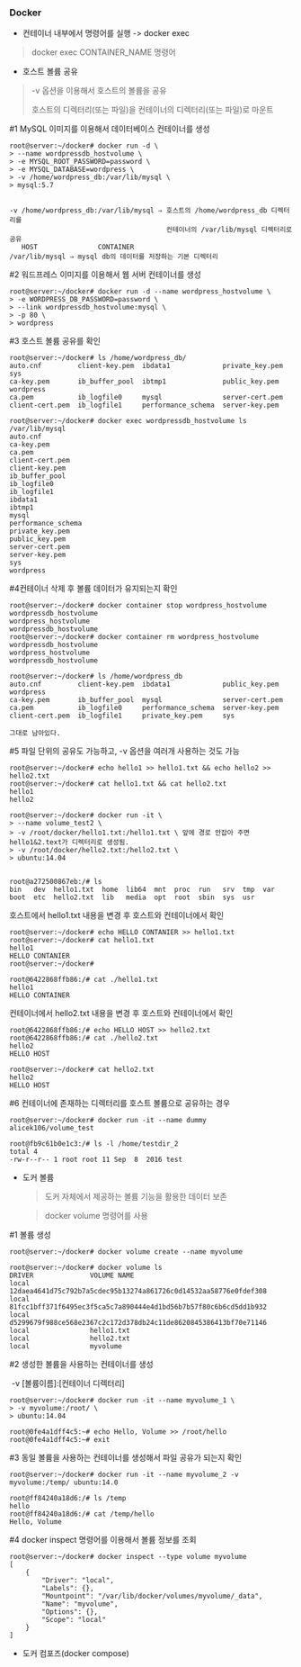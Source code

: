 ### Docker

- 컨테이너 내부에서 명령어를 실행 -> docker exec

> docker exec CONTAINER_NAME 명령어



- 호스트 볼륨 공유

> -v 옵션을 이용해서 호스트의 볼륨을 공유
>
> 호스트의 디렉터리(또는 파일)을 컨테이너의 디렉터리(또는 파일)로 마운트



#1 MySQL 이미지를 이용해서 데이터베이스 컨테이너를 생성

```
root@server:~/docker# docker run -d \
> --name wordpressdb_hostvolume \
> -e MYSQL_ROOT_PASSWORD=password \
> -e MYSQL_DATABASE=wordpress \
> -v /home/wordpress_db:/var/lib/mysql \   
> mysql:5.7


-v /home/wordpress_db:/var/lib/mysql ⇒ 호스트의 /home/wordpress_db 디렉터리를 
   									   컨테이너의 /var/lib/mysql 디렉터리로 공유
   HOST               CONTAINER 
/var/lib/mysql ⇒ mysql db의 데이터를 저장하는 기본 디렉터리
```



#2 워드프레스 이미지를 이용해서 웹 서버 컨테이너를 생성

```
root@server:~/docker# docker run -d --name wordpress_hostvolume \
> -e WORDPRESS_DB_PASSWORD=password \
> --link wordpressdb_hostvolume:mysql \
> -p 80 \
> wordpress

```



#3 호스트 볼륨 공유를 확인

```
root@server:~/docker# ls /home/wordpress_db/
auto.cnf         client-key.pem  ibdata1             private_key.pem  sys
ca-key.pem       ib_buffer_pool  ibtmp1              public_key.pem   wordpress
ca.pem           ib_logfile0     mysql               server-cert.pem
client-cert.pem  ib_logfile1     performance_schema  server-key.pem
```

```
root@server:~/docker# docker exec wordpressdb_hostvolume ls /var/lib/mysql
auto.cnf
ca-key.pem
ca.pem
client-cert.pem
client-key.pem
ib_buffer_pool
ib_logfile0
ib_logfile1
ibdata1
ibtmp1
mysql
performance_schema
private_key.pem
public_key.pem
server-cert.pem
server-key.pem
sys
wordpress

```



#4컨테이너 삭제 후 볼륨 데이터가 유지되는지 확인

```
root@server:~/docker# docker container stop wordpress_hostvolume wordpressdb_hostvolume
wordpress_hostvolume
wordpressdb_hostvolume
root@server:~/docker# docker container rm wordpress_hostvolume wordpressdb_hostvolume
wordpress_hostvolume
wordpressdb_hostvolume

root@server:~/docker# ls /home/wordpress_db
auto.cnf         client-key.pem  ibdata1             public_key.pem   wordpress
ca-key.pem       ib_buffer_pool  mysql               server-cert.pem
ca.pem           ib_logfile0     performance_schema  server-key.pem
client-cert.pem  ib_logfile1     private_key.pem     sys

그대로 남아있다.
```



#5 파일 단위의 공유도 가능하고, -v 옵션을 여러개 사용하는 것도 가능

```
root@server:~/docker# echo hello1 >> hello1.txt && echo hello2 >> hello2.txt
root@server:~/docker# cat hello1.txt && cat hello2.txt
hello1
hello2

root@server:~/docker# docker run -it \
> --name volume_test2 \
> -v /root/docker/hello1.txt:/hello1.txt \ 앞에 경로 안잡아 주면 hello1&2.text가 디렉터리로 생성됨.
> -v /root/docker/hello2.txt:/hello2.txt \
> ubuntu:14.04


root@a272500867eb:/# ls
bin   dev  hello1.txt  home  lib64  mnt  proc  run   srv  tmp  var
boot  etc  hello2.txt  lib   media  opt  root  sbin  sys  usr
```

호스트에서 hello1.txt 내용을 변경 후 호스트와 컨테이너에서 확인

```
root@server:~/docker# echo HELLO CONTANIER >> hello1.txt
root@server:~/docker# cat hello1.txt 
hello1
HELLO CONTANIER
root@server:~/docker# 

root@6422868ffb86:/# cat ./hello1.txt                    
hello1
HELLO CONTAINER

```



컨테이너에서 hello2.txt 내용을 변경 후 호스트와 컨테이너에서 확인

```
root@6422868ffb86:/# echo HELLO HOST >> hello2.txt
root@6422868ffb86:/# cat ./hello2.txt 
hello2
HELLO HOST

root@server:~/docker# cat hello2.txt 
hello2
HELLO HOST
```



#6 컨테이너에 존재하는 디렉터리를 호스트 볼륨으로 공유하는 경우

```
root@server:~/docker# docker run -it --name dummy alicek106/volume_test

root@fb9c61b0e1c3:/# ls -l /home/testdir_2
total 4
-rw-r--r-- 1 root root 11 Sep  8  2016 test
```



- 도커 볼륨

  > 도커 자체에서 제공하는 볼륨 기능을 활용한 데이터 보존

  > docker volume 명령어를 사용



#1 볼륨 생성

```
root@server:~/docker# docker volume create --name myvolume

root@server:~/docker# docker volume ls
DRIVER              VOLUME NAME
local               12daea4641d75c792b7a5cdec95b13274a861726c0d14532aa58776e0fdef308
local               81fcc1bff371f6495ec3f5ca5c7a890444e4d1bd56b7b57f80c6b6cd5dd1b932
local               d5299679f988ce568e2367c2c172d378db24c11de8620845386413bf70e71146
local               hello1.txt
local               hello2.txt
local               myvolume

```



#2 생성한 볼륨을 사용하는 컨테이너를 생성

​	-v [볼륨이름]:[컨테이너 디렉터리]

```
root@server:~/docker# docker run -it --name myvolume_1 \
> -v myvolume:/root/ \
> ubuntu:14.04

root@0fe4a1dff4c5:~# echo Hello, Volume >> /root/hello
root@0fe4a1dff4c5:~# exit
```



#3 동일 볼륨을 사용하는 컨테이너를 생성해서 파일 공유가 되는지 확인

```
root@server:~/docker# docker run -it --name myvolume_2 -v myvolume:/temp/ ubuntu:14.0

root@ff84240a18d6:/# ls /temp
hello
root@ff84240a18d6:/# cat /temp/hello
Hello, Volume

```



#4 docker inspect 명령어를 이용해서 볼륨 정보를 조회

```
root@server:~/docker# docker inspect --type volume myvolume
[
    {
        "Driver": "local",
        "Labels": {},
        "Mountpoint": "/var/lib/docker/volumes/myvolume/_data",
        "Name": "myvolume",
        "Options": {},
        "Scope": "local"
    }
]

```



- 도커 컴포즈(docker compose)

